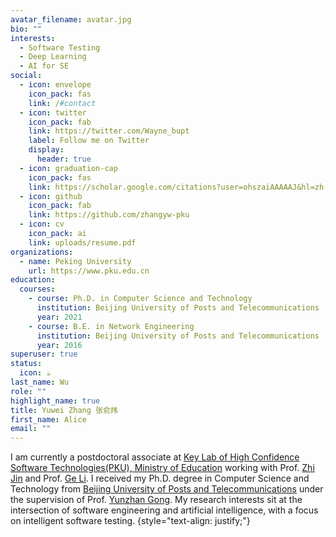 ```yaml
---
avatar_filename: avatar.jpg
bio: ""
interests:
  - Software Testing
  - Deep Learning
  - AI for SE
social:
  - icon: envelope
    icon_pack: fas
    link: /#contact
  - icon: twitter
    icon_pack: fab
    link: https://twitter.com/Wayne_bupt
    label: Follow me on Twitter
    display:
      header: true
  - icon: graduation-cap
    icon_pack: fas
    link: https://scholar.google.com/citations?user=ohszaiAAAAAJ&hl=zh-CN
  - icon: github
    icon_pack: fab
    link: https://github.com/zhangyw-pku
  - icon: cv
    icon_pack: ai
    link: uploads/resume.pdf
organizations:
  - name: Peking University
    url: https://www.pku.edu.cn
education:
  courses:
    - course: Ph.D. in Computer Science and Technology
      institution: Beijing University of Posts and Telecommunications
      year: 2021
    - course: B.E. in Network Engineering
      institution: Beijing University of Posts and Telecommunications
      year: 2016
superuser: true
status:
  icon: ☕️
last_name: Wu
role: ""
highlight_name: true
title: Yuwei Zhang 张俞炜
first_name: Alice
email: ""
---
```

I am currently a postdoctoral associate at [Key Lab of High Confidence Software Technologies(PKU), Ministry of Education](http://hcst.pku.edu.cn) working with Prof. [Zhi Jin](http://faculty.pku.edu.cn/zhijin) and Prof. [Ge Li](https://ligechina.github.io). I received my Ph.D. degree in Computer Science and Technology from [Beijing University of Posts and Telecommunications](https://www.bupt.edu.cn) under the supervision of Prof. [Yunzhan Gong](https://scs.bupt.edu.cn/info/1292/2713.htm). My research interests sit at the intersection of software engineering and artificial intelligence, with a focus on intelligent software testing.
{style="text-align: justify;"}